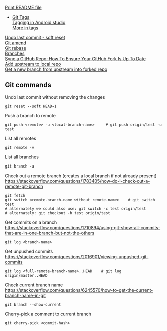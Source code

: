[Print README file](https://github.com/SayantanRC/URLs/blob/master/print%20readme%20file%20from%20github.md)  

- [Git Tags](https://git-scm.com/book/en/v2/Git-Basics-Tagging)  
  [Tagging in Android studio](https://stackoverflow.com/questions/19862682/android-studio-push-tags-to-remote)  
  [More in tags](https://stackoverflow.com/questions/35979642/what-is-git-tag-how-to-create-tags-how-to-checkout-git-remote-tags)  

[Undo last commit - soft reset](https://gist.github.com/wilsonsilva/c6f870e6423a1c0076224d1f1e468dbb)  
[Git amend](https://www.git-tower.com/learn/git/faq/edit-fix-commit-message/)  
[Git rebase](https://about.gitlab.com/blog/2018/06/07/keeping-git-commit-history-clean/)  
[Branches](https://www.nobledesktop.com/learn/git/git-branches)  
[Sync a GitHub Repo: How To Ensure Your GitHub Fork Is Up To Date](https://www.earthdatascience.org/courses/intro-to-earth-data-science/git-github/github-collaboration/update-github-repositories-with-changes-by-others/)  
[Add upstream to local repo](https://docs.github.com/en/github/collaborating-with-issues-and-pull-requests/configuring-a-remote-for-a-fork)  
[Get a new branch from upstream into forked repo](https://stackoverflow.com/questions/4410091/github-import-upstream-branch-into-fork)  

## Git commands
Undo last commit without removing the changes
```
git reset --soft HEAD~1
```
Push a branch to remote
```
git push <remote> -u <local-branch-name>     # git push origin/test -u test
```
List all remotes
```
git remote -v
```
List all branches
```
git branch -a
```
Check out a remote branch (creates a local branch if not already present)  
https://stackoverflow.com/questions/1783405/how-do-i-check-out-a-remote-git-branch
```
git fetch
git switch <remote-branch-name without remote-name>    # git switch test
# alternately we could also use: git switch -c test origin/test
# alternately: git checkout -b test origin/test
```
Get commits on a branch  
https://stackoverflow.com/questions/1710894/using-git-show-all-commits-that-are-in-one-branch-but-not-the-others
```
git log <branch-name>
```
Get unpushed commits  
https://stackoverflow.com/questions/2016901/viewing-unpushed-git-commits
```
git log <full-remote-branch-name>..HEAD    # git log origin/master..HEAD
```
Check current branch name  
https://stackoverflow.com/questions/6245570/how-to-get-the-current-branch-name-in-git
```
git branch --show-current
```
Cherry-pick a comment to current branch
```
git cherry-pick <commit-hash>
```
